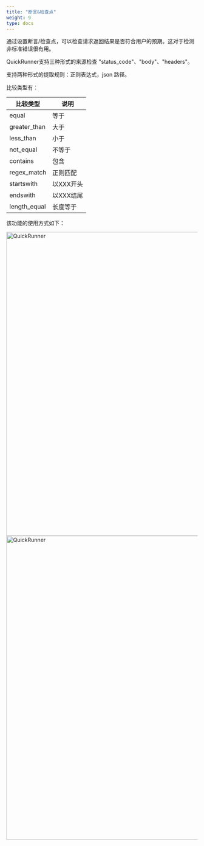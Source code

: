 ```yaml
---
title: "断言&检查点"
weight: 9
type: docs
---
```

通过设置断言/检查点，可以检查请求返回结果是否符合用户的预期。这对于检测非标准错误很有用。

QuickRunner支持三种形式的来源检查 "status_code"、"body"、"headers"。<br/>

支持两种形式的提取规则：正则表达式，json 路径。

比较类型有：

|        比较类型 | 说明    |
|   ------------ | --------- |
|   equal        | 等于    |
|   greater_than | 大于    |
|   less_than    | 小于    |
|   not_equal    | 不等于 |
|   contains     | 包含    |
|   regex_match  | 正则匹配 |
|   startswith   | 以XXX开头 |
|   endswith     | 以XXX结尾 |
|   length_equal | 长度等于 |

该功能的使用方式如下：

<img src="/image/QuickRunner/direction/assert-check1.png" alt="QuickRunner" width="800">

<img src="/image/QuickRunner/direction/assert-check2.png" alt="QuickRunner" width="800">
